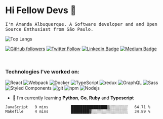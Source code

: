 # Hi Fellow Devs :wave:
   
<p>
  <samp>
    I'm Amanda Albuquerque. A Software developer and and Open Source Enthusiast from São Paulo.
  </samp>
   
   
<p align="center">
 
![Top Langs](https://github-readme-stats.vercel.app/api/top-langs/?username=alalbux&theme=monokai&layout=compact)
</p>

  
  [![GitHub followers](https://img.shields.io/github/followers/alalbux?style=social)](https://www.github.com/alalbux)
  [![Twitter Follow](https://img.shields.io/twitter/follow/alalbux?style=social)](https://www.twitter.com/alalbux)
  [![Linkedin Badge](https://img.shields.io/badge/-alalbux-blue?style=flat-square&logo=Linkedin&logoColor=white&link=https://www.linkedin.com/in/alalbux/)](https://www.linkedin.com/in/alalbux/)
  [![Medium Badge](https://img.shields.io/badge/-alalbux-black?style=flat-square&logo=Medium&logoColor=white&link=https://medium.com/@alalbux)](https://medium.com/@alalbux)
</p>

  <br/>
  
### Technologies I've worked on:

<p>
  <img alt="React" src="https://img.shields.io/badge/-React-45b8d8?style=flat-square&logo=react&logoColor=white" />
  <img alt="Webpack" src="https://img.shields.io/badge/-Webpack-8DD6F9?style=flat-square&logo=webpack&logoColor=white" /> 
  <img alt="Docker" src="https://img.shields.io/badge/-Docker-46a2f1?style=flat-square&logo=docker&logoColor=white" />
  <img alt="TypeScript" src="https://img.shields.io/badge/-TypeScript-007ACC?style=flat-square&logo=typescript&logoColor=white" />
  <img alt="redux" src="https://img.shields.io/badge/-Redux-764ABC?style=flat-square&logo=redux&logoColor=white" />
  <img alt="GraphQL" src="https://img.shields.io/badge/-GraphQL-E10098?style=flat-square&logo=graphql&logoColor=white" />
  <img alt="Sass" src="https://img.shields.io/badge/-Sass-CC6699?style=flat-square&logo=sass&logoColor=white" />
  <img alt="Styled Components" src="https://img.shields.io/badge/-Styled_Components-db7092?style=flat-square&logo=styled-components&logoColor=white" />
  <img alt="git" src="https://img.shields.io/badge/-Git-F05032?style=flat-square&logo=git&logoColor=white" />
  <img alt="npm" src="https://img.shields.io/badge/-NPM-CB3837?style=flat-square&logo=npm&logoColor=white" />
  <img alt="Nodejs" src="https://img.shields.io/badge/-Nodejs-43853d?style=flat-square&logo=Node.js&logoColor=white" />
</p>

- 🌱 I’m currently learning **Python**, **Go**, **Ruby** and **Typescript**

<!--START_SECTION:waka-->
```text
JavaScript   9 mins          ████████████████▒░░░░░░░░   64.71 % 
Makefile     4 mins          ████████▓░░░░░░░░░░░░░░░░   34.89 % 
```
<!--END_SECTION:waka-->


